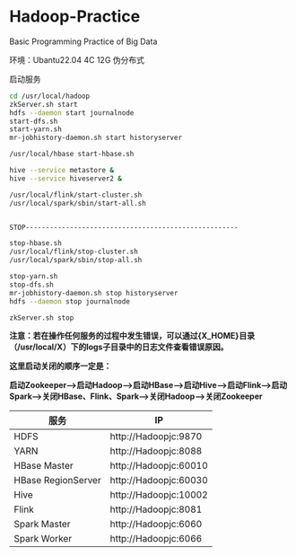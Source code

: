 # Hadoop-Practice

Basic Programming Practice of Big Data

环境：Ubantu22.04 4C 12G 伪分布式

启动服务

```bash
cd /usr/local/hadoop
zkServer.sh start
hdfs --daemon start journalnode
start-dfs.sh
start-yarn.sh
mr-jobhistory-daemon.sh start historyserver

/usr/local/hbase start-hbase.sh

hive --service metastore &
hive --service hiveserver2 &

/usr/local/flink/start-cluster.sh
/usr/local/spark/sbin/start-all.sh


STOP-----------------------------------------------------

stop-hbase.sh
/usr/local/flink/stop-cluster.sh
/usr/local/spark/sbin/stop-all.sh

stop-yarn.sh
stop-dfs.sh
mr-jobhistory-daemon.sh stop historyserver
hdfs --daemon stop journalnode

zkServer.sh stop
```

**注意：若在操作任何服务的过程中发生错误，可以通过{X\_HOME}目录（/usr/local/X）下的logs子目录中的日志文件查看错误原因。**

**这里启动关闭的顺序一定是：**

**启动Zookeeper—>启动Hadoop—>启动HBase—>启动Hive—>启动Flink—>启动Spark—>关闭HBase、Flink、Spark—>关闭Hadoop—>关闭Zookeeper**


| 服务               | IP                    |
| ------------------ | --------------------- |
| HDFS               | http://Hadoopjc:9870  |
| YARN               | http://Hadoopjc:8088  |
| HBase Master       | http://Hadoopjc:60010 |
| HBase RegionServer | http://Hadoopjc:60030 |
| Hive               | http://Hadoopjc:10002 |
| Flink              | http://Hadoopjc:8081  |
| Spark Master       | http://Hadoopjc:6060  |
| Spark Worker       | http://Hadoopjc:6066  |
